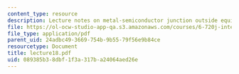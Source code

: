 ```yaml
---
content_type: resource
description: Lecture notes on metal-semiconductor junction outside equilibrium.
file: https://ol-ocw-studio-app-qa.s3.amazonaws.com/courses/6-720j-integrated-microelectronic-devices-spring-2007/089385b38dbf1f3a317ba24064aed26e_lecture18.pdf
file_type: application/pdf
parent_uid: 24adbc49-3669-754b-9b55-79f56e9b84ce
resourcetype: Document
title: lecture18.pdf
uid: 089385b3-8dbf-1f3a-317b-a24064aed26e
---
```

